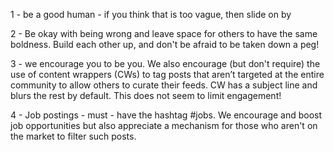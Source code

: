 1 - be a good human - if you think that is too vague, then slide on by

2 - Be okay with being wrong and leave space for others to have the same boldness. Build each other up, and don't be afraid to be taken down a peg!

3 - we encourage you to be you. We also encourage (but don't require) the use of content wrappers (CWs) to tag posts that aren’t targeted at the entire community to allow others to curate their feeds. CW has a subject line and blurs the rest by default. This does not seem to limit engagement!

4 - Job postings - must - have the hashtag #jobs. We encourage and boost job opportunities but also appreciate a mechanism for those who aren't on the market to filter such posts.
